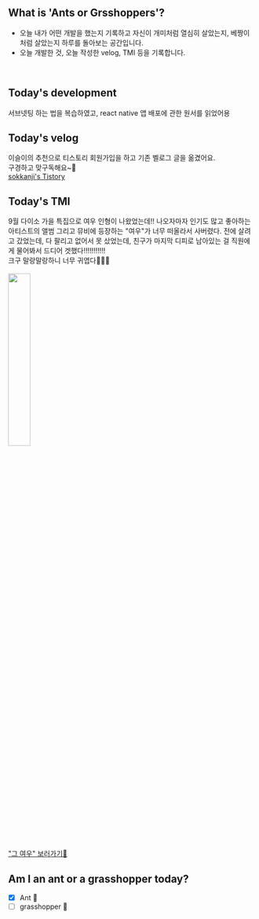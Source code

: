 ## What is 'Ants or Grsshoppers'?
* 오늘 내가 어떤 개발을 했는지 기록하고 자신이 개미처럼 열심히 살았는지, 베짱이처럼 살았는지 하루를 돌아보는 공간입니다.
* 오늘 개발한 것, 오늘 작성한 velog, TMI 등을 기록합니다.
<br>

## Today's development
서브넷팅 하는 법을 복습하였고, react native 앱 배포에 관한 원서를 읽었어용

## Today's velog
이슬이의 추천으로 티스토리 회원가입을 하고 기존 벨로그 글을 옮겼어요.<br> 
구경하고 맞구독해요~🤗<br>
[sokkanji's Tistory](https://sokkanji.tistory.com/)

## Today's TMI
9월 다이소 가을 특집으로 여우 인형이 나왔었는데!! 나오자마자 인기도 많고
좋아하는 아티스트의 앨범 그리고 뮤비에 등장하는 "여우"가 너무 떠올라서 사버렸다.
전에 살려고 갔었는데, 다 팔리고 없어서 못 샀었는데, 친구가 마지막 디피로 남아있는 걸 직원에게 물어봐서 드디어 겟했다!!!!!!!!!!!
<br>
크구 말랑말랑하니 너무 귀엽다🥰🥰🥰
<br>
<br>
<img src="https://user-images.githubusercontent.com/48242362/95045087-1eac0200-071c-11eb-95cd-af46dcda550e.jpg" width="30%">
<br>
["그 여우" 보러가기🦊](https://www.youtube.com/watch?v=7dGwk5-QMpc)

## Am I an ant or a grasshopper today?
- [x] Ant 🐜
- [ ] grasshopper 🦗